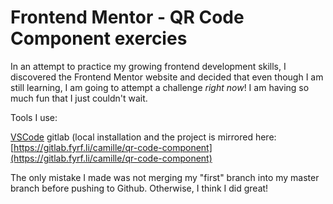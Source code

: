 # Frontend Mentor - QR Code Component exercies

In an attempt to practice my growing frontend development skills, I discovered the Frontend Mentor website and decided that even though I am still learning, I am going to attempt a challenge *right now*! I am having so much fun that I just couldn't wait. 

Tools I use: 

[VSCode](https://code.visualstudio.com/)
gitlab (local installation and the project is mirrored here: [https://gitlab.fyrf.li/camille/qr-code-component](https://gitlab.fyrf.li/camille/qr-code-component)

The only mistake I made was not merging my "first" branch into my master branch before pushing to Github. Otherwise, I think I did great!
